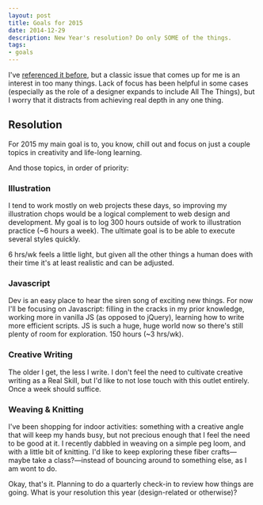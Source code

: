 ```yaml
---
layout: post
title: Goals for 2015
date: 2014-12-29
description: New Year's resolution? Do only SOME of the things.
tags:
- goals
---
```


I've [referenced it before](http://melanie-richards.com/blog/execute), but a classic issue that comes up for me is an interest in too many things. Lack of focus has been helpful in some cases (especially as the role of a designer expands to include All The Things), but I worry that it distracts from achieving real depth in any one thing.

## Resolution
For 2015 my main goal is to, you know, chill out and focus on just a couple topics in creativity and life-long learning.

And those topics, in order of priority:

### Illustration
I tend to work mostly on web projects these days, so improving my illustration chops would be a logical complement to web design and development. My goal is to log 300 hours outside of work to illustration practice (~6 hours a week). The ultimate goal is to be able to execute several styles quickly.

6 hrs/wk feels a little light, but given all the other things a human does with their time it's at least realistic and can be adjusted.

### Javascript
Dev is an easy place to hear the siren song of exciting new things. For now I'll be focusing on Javascript: filling in the cracks in my prior knowledge, working more in vanilla JS (as opposed to jQuery), learning how to write more efficient scripts. JS is such a huge, huge world now so there's still plenty of room for exploration. 150 hours (~3 hrs/wk).

### Creative Writing
The older I get, the less I write. I don't feel the need to cultivate creative writing as a Real Skill, but I'd like to not lose touch with this outlet entirely. Once a week should suffice.

### Weaving & Knitting
I've been shopping for indoor activities: something with a creative angle that will keep my hands busy, but not precious enough that I feel the need to be good at it. I recently dabbled in weaving on a simple peg loom, and with a little bit of knitting. I'd like to keep exploring these fiber crafts—maybe take a class?—instead of bouncing around to something else, as I am wont to do.

Okay, that's it. Planning to do a quarterly check-in to review how things are going. What is your resolution this year (design-related or otherwise)?
